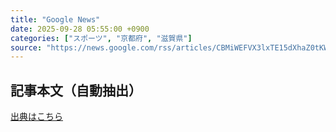 ```yaml
---
title: "Google News"
date: 2025-09-28 05:55:00 +0900
categories: ["スポーツ", "京都府", "滋賀県"]
source: "https://news.google.com/rss/articles/CBMiWEFVX3lxTE15dXhaZ0tKWnNDYVpDMTlHZHN1WExtZS1qak95QlRVenhVYWN0UTkzMmMwMFFoTi1ob2hnbnJ2a0hNZEVFYUw4am9KTGtHeDNRbk9rYUFmYUo?oc=5"
---
```


## 記事本文（自動抽出）
<body class="y0K44d EA71Tc" id="readabilityBody"></body>

[出典はこちら](https://news.google.com/rss/articles/CBMiWEFVX3lxTE15dXhaZ0tKWnNDYVpDMTlHZHN1WExtZS1qak95QlRVenhVYWN0UTkzMmMwMFFoTi1ob2hnbnJ2a0hNZEVFYUw4am9KTGtHeDNRbk9rYUFmYUo?oc=5)
